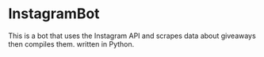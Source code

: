 # InstagramBot

This is a bot that uses the Instagram API and scrapes data about giveaways then compiles them.
written in Python.




